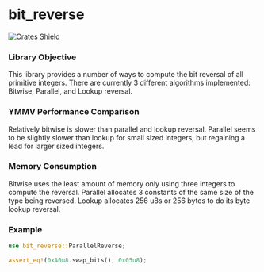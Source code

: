 # bit_reverse
[![Crates Shield](https://img.shields.io/crates/v/bit_reverse.svg "Crates.io")](https://crates.io/crates/bit_reverse)

### Library Objective
This library provides a number of ways to compute the bit reversal of all primitive integers.
There are currently 3 different algorithms implemented: Bitwise, Parallel, and Lookup reversal.

### YMMV Performance Comparison
Relatively bitwise is slower than parallel and lookup reversal. Parallel seems to be slightly
slower than lookup for small sized integers, but regaining a lead for larger sized integers.

### Memory Consumption
Bitwise uses the least amount of memory only using three integers to compute the reversal.
Parallel allocates 3 constants of the same size of the type being reversed.
Lookup allocates 256 u8s or 256 bytes to do its byte lookup reversal.

### Example
```rust
use bit_reverse::ParallelReverse;

assert_eq!(0xA0u8.swap_bits(), 0x05u8);
```
